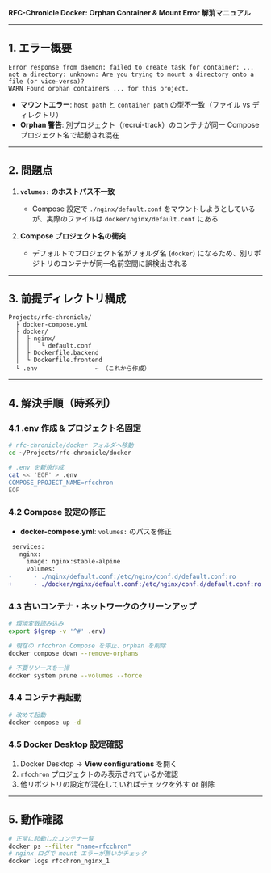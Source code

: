 **RFC-Chronicle Docker: Orphan Container & Mount Error 解消マニュアル**

---

## 1. エラー概要

```
Error response from daemon: failed to create task for container: ...
not a directory: unknown: Are you trying to mount a directory onto a file (or vice-versa)?
WARN Found orphan containers ... for this project.
```

* **マウントエラー**: `host path` と `container path` の型不一致（ファイル vs ディレクトリ）
* **Orphan 警告**: 別プロジェクト（recrui-track）のコンテナが同一 Compose プロジェクト名で起動され混在

---

## 2. 問題点

1. **`volumes:` のホストパス不一致**

    * Compose 設定で `./nginx/default.conf` をマウントしようとしているが、実際のファイルは `docker/nginx/default.conf` にある

2. **Compose プロジェクト名の衝突**

    * デフォルトでプロジェクト名がフォルダ名 (`docker`) になるため、別リポジトリのコンテナが同一名前空間に誤検出される

---

## 3. 前提ディレクトリ構成

```
Projects/rfc-chronicle/
  ├ docker-compose.yml
  ├ docker/
  │  ├ nginx/
  │  │   └ default.conf
  │  ├ Dockerfile.backend
  │  └ Dockerfile.frontend
  └ .env                ← （これから作成）
```

---

## 4. 解決手順（時系列）

### 4.1 .env 作成 & プロジェクト名固定

```bash
# rfc-chronicle/docker フォルダへ移動
cd ~/Projects/rfc-chronicle/docker

# .env を新規作成
cat << 'EOF' > .env
COMPOSE_PROJECT_NAME=rfcchron
EOF
```

### 4.2 Compose 設定の修正

* **docker-compose.yml**: `volumes:` のパスを修正

```diff
 services:
   nginx:
     image: nginx:stable-alpine
     volumes:
-      - ./nginx/default.conf:/etc/nginx/conf.d/default.conf:ro
+      - ./docker/nginx/default.conf:/etc/nginx/conf.d/default.conf:ro
```

### 4.3 古いコンテナ・ネットワークのクリーンアップ

```bash
# 環境変数読み込み
export $(grep -v '^#' .env)

# 現在の rfcchron Compose を停止、orphan を削除
docker compose down --remove-orphans

# 不要リソースを一掃
docker system prune --volumes --force
```

### 4.4 コンテナ再起動

```bash
# 改めて起動
docker compose up -d
```

### 4.5 Docker Desktop 設定確認

1. Docker Desktop → **View configurations** を開く
2. `rfcchron` プロジェクトのみ表示されているか確認
3. 他リポジトリの設定が混在していればチェックを外す or 削除

---

## 5. 動作確認

```bash
# 正常に起動したコンテナ一覧
docker ps --filter "name=rfcchron"
# nginx ログで mount エラーが無いかチェック
docker logs rfcchron_nginx_1
```
